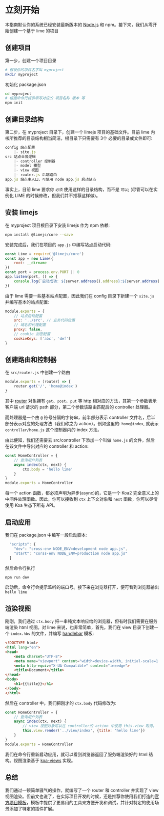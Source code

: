 
# 立刻开始

本指南默认你的系统已经安装最新版本的 [Node.js](https://nodejs.org) 和 npm。接下来，我们从零开始创建一个基于 lime 的项目

## 创建项目

第一步，创建一个项目目录

```bash
# 假设你的项目名字叫 myproject
mkdir myproject
```

初始化 package.json

```bash
cd myproject
# 根据命令行提示填写对应的 项目名称 版本 等
npm init
```

## 创建目录结构

第二步，在 myproject 目录下，创建一个 limejs 项目的基础文件。目前 lime 内核所推荐的目录结构相当简洁，根目录下只需要有 3个 必要的目录或文件即可:

```js
config 站点配置
    |- site.js
src 站点业务逻辑
    |- controller 控制器
    |- model 模型
    |- view 视图
    |- router.js 后端路由
app.js 站点主入口，可使用 node app.js 启动站点
```

事实上，目前 lime 要求你 `必须` 使用这样的目录结构，而不是 `可以`; (尽管可以在实例化 LIME 的时候修改，但我们并不推荐这样做)。

## 安装 limejs

在 myproject 项目根目录下安装 limejs 作为 npm 依赖:

```bash
npm install @limejs/core --save
```

安装完成后，我们在项目的 `app.js` 中编写站点启动代码:

```js
const Lime = require('@limejs/core')
const app = new Lime({
    root: __dirname
})
const port = process.env.PORT || 0
app.listen(port, () => {
    console.log(`启动成功: ${server.address().address}:${server.address().port}`))
})
```

由于 lime 需要一些基本站点配置，因此我们在 config 目录下新建一个 `site.js` 并编写基本的站点配置:

```js
module.exports = {
    // 站点启动配置
    src: '../src', // 业务代码位置
    // 域名和代理配置
    proxy: false,
    // cookie 加密配置
    cookieKeys: ['abc', 'def']
}
```

## 创建路由和控制器

在 `src/router.js` 中创建一个路由

```js
module.exports = (router) => {
    router.get('/', 'home@index')
}
```

其中 [router](https://github.com/alexmingoia/koa-router/issues) 对象拥有 `get`、`post`、`put` 等 http 相对应的方法，其第一个参数表示客户端 url 请求的 path 部分，第二个参数该路由匹配后的 controller 处理器。

而处理器是一个由 `@` 符号分隔的字符串，前半部分表示 controller 文件名，后半部分表示对应的处理方法（我们称之为 action）。例如这里的: `home@index`, 就表示 `controller/home.js` 这个控制器内的 index 方法。

由此便知，我们还需要去 src/controller 下添加一个叫做 `home.js` 的文件，然后在该文件中导出对应的 controller 和 action:

```js
const HomeController = {
    // 查询用户列表
    async index(ctx, next) {
        ctx.body = 'hello lime'
    }
}
module.exports = HomeController
```

每一个 action 函数，都必须声明为异步(async)的，它是一个 Koa2 完全意义上的中间件处理函数。因此，你可以接收到 `ctx` 上下文对象和 `next` 函数，你可以尽情使用 Koa 生态下所有 API。

## 启动应用

我们在 package.json 中编写一段启动脚本:

```js
  "scripts": {
    "dev": "cross-env NODE_ENV=development node app.js",
    "start": "corss-env NODE_ENV=production node app.js"
  }
```

然后命令行执行

```bash
npm run dev
```

启动后，命令行会提示监听的端口号。接下来在浏览器打开，便可看到浏览器输出 `hello lime`

## 渲染视图

刚刚，我们通过 `ctx.body` 把一串纯文本响应给的浏览器，但有时我们需要在服务端渲染 html 视图。对 lime 来说，也非常简单，首先，我们在 view 目录下创建一个 `index.hbs` 的文件，并编写 [handlebar](https://handlebarsjs.com/) 模板:

```html
<!DOCTYPE html>
<html lang="en">
<head>
    <meta charset="UTF-8">
    <meta name="viewport" content="width=device-width, initial-scale=1.0">
    <meta http-equiv="X-UA-Compatible" content="ie=edge">
    <title>Document</title>
</head>
<body>
    <h1>{{title}}</h1>
</body>
</html>
```

然后在 controller 中，我们把刚才的 `ctx.body` 代码修改为:

```js
const HomeController = {
    // 查询用户列表
    async index(ctx, next) {
        // view 视图对象可以在 controller的 action 中使用 this.view 取得。
        this.view.render('../view/index', {title: 'hello lime'})
    }
}
module.exports = HomeController
```

我们在命令行重新启动应用，就可以看到浏览器返回了服务端渲染好的 html 结构。视图渲染基于 [koa-views](https://github.com/queckezz/koa-views) 实现。

## 总结

我们通过一顿简单骚气的操作，就编写了一个 router 和 controller 并实现了 view 视图渲染。但前文也说了，在实际项目开发的时候，还是推荐你使用我们打造的[官方项目模板](./boilerplate.md)，模板中提供了更易用的工具来方便开发和调试，并针对特定的使用场景添加了特定的插件扩展。